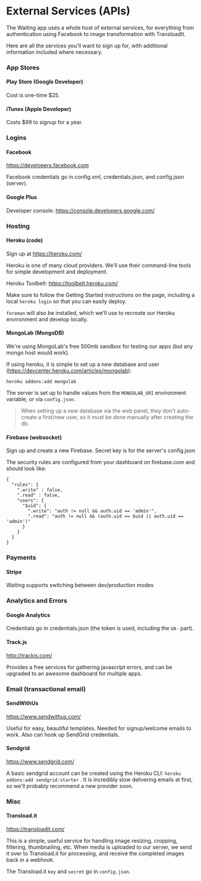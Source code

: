 # External Services (APIs) 

The Waiting app uses a whole host of external services, for everything from authentication using Facebook to image transformation with TransloadIt. 

Here are all the services you'll want to sign up for, with additional information included where necessary. 


### App Stores 

#### Play Store (Google Developer) 

Cost is one-time $25. 

#### iTunes (Apple Developer) 

Costs $99 to signup for a year. 


### Logins 

#### Facebook 

https://developers.facebook.com 

Facebook credentials go in config.xml, credentials.json, and config.json (server). 


#### Google Plus 

Developer console: https://console.developers.google.com/



### Hosting 

#### Heroku (code) 

Sign up at https://heroku.com/

Heroku is one of many cloud providers. We'll use their command-line tools for simple development and deployment. 

Heroku Toolbelt: https://toolbelt.heroku.com/

Make sure to follow the Getting Started instructions on the page, including a local `heroku login` so that you can easily deploy. 

`foreman` will also be installed, which we'll use to recreate our Heroku environment and develop locally. 


#### MongoLab (MongoDB)  

We're using MongoLab's free 500mb sandbox for testing our apps (but any mongo host would work). 

If using heroku, it is simple to set up a new database and user (https://devcenter.heroku.com/articles/mongolab):

    heroku addons:add mongolab
    
The server is set up to handle values from the `MONGOLAB_URI` environment variable, or via `config.json`.

> When setting up a new database via the web panel, they don't auto-create a first/new user, so it must be done manually after creating the db. 


#### Firebase (websocket) 

Sign up and create a new Firebase. Secret key is for the server's config.json 

The security rules are configured from your dashboard on firebase.com and should look like: 

    {
      "rules": {
        ".write" : false,
        ".read" : false,
        "users": {
          "$uid": {
            ".write": "auth != null && auth.uid == 'admin'",
            ".read": "auth != null && (auth.uid == $uid || auth.uid == 'admin')"
          }
        }
      }
    }


### Payments 

#### Stripe 

Waiting supports switching between dev/production modes 


### Analytics and Errors 

#### Google Analytics 

Credentials go in credentials.json (the token is used, including the `UA-` part). 

#### Track.js 

http://trackjs.com/

Provides a free services for gathering javascript errors, and can be upgraded to an awesome dashboard for multiple apps. 


### Email (transactional email) 

#### SendWithUs 

https://www.sendwithus.com/

Useful for easy, beautiful templates. Needed for signup/welcome emails to work. Also can hook up SendGrid credentials. 

#### Sendgrid 

https://www.sendgrid.com/ 

A basic sendgrid account can be created using the Heroku CLI: `heroku addons:add sendgrid:starter` . It is incredibly slow delivering emails at first, so we'll probably recommend a new provider soon. 


### Misc 

#### Transload.it 

https://transloadit.com/

This is a simple, useful service for handling image resizing, cropping, filtering, thumbnailing, etc. When media is uploaded to our server, we send it over to Transload.it for processing, and receive the completed images back in a webhook. 

The Transload.it `key` and `secret` go in `config.json`. 







